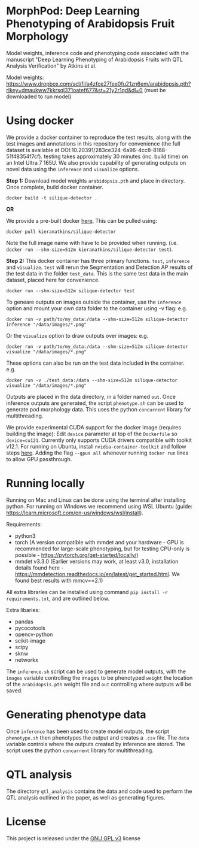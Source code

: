 # MorphPod: Deep Learning Phenotyping of Arabidopsis Fruit Morphology
Model weights, inference code and phenotyping code associated with the manuscript "Deep Learning Phenotyping of Arabidopsis Fruits with QTL Analysis Verification" by Atkins et al.

Model weights: https://www.dropbox.com/scl/fi/a4zfce27fee0fu21zn6em/arabidopsis.pth?rlkey=dmaukww7kkrsql371oatef677&st=21y2r1qd&dl=0 (must be downloaded to run model)

# Using docker
We provide a docker container to reproduce the test results, along with the test images and annotations in this repository for convenience (the full dataset is available at DOI:10.20391/283ce324-6a96-4cc8-8168-51f48354f7cf). testing takes approximately 30 minutes (inc. build time) on an Intel Ultra 7 165U. We also provide capability of generating outputs on novel data using the ``inference`` and ``visualize`` options. 

**Step 1:**
Download model weights ``arabidopsis.pth`` and place in directory. Once complete, build docker container.
```
docker build -t silique-detector .
```
**OR**

We provide a pre-built docker [here](https://hub.docker.com/repository/docker/kieranatkins/silique-detector/general]). This can be pulled using:
```
docker pull kieranatkins/silique-detector
```
Note the full image name with have to be provided when running. (i.e. ``docker run --shm-size=512m kieranatkins/silique-detector test``).

**Step 2:**
This docker container has three primary functions. ``test``, ``inference`` and ``visualize``. ``test`` will rerun the Segmentation and Detection AP results of the test data in the folder ``test_data``. This is the same test data in the main dataset, placed here for convenience.

```
docker run --shm-size=512m silique-detector test
```

To geneare outputs on images outside the container, use the ``inference`` option and mount your own data folder to the container using -v flag: e.g.
```
docker run -v path/to/my_data:/data --shm-size=512m silique-detector inference "/data/images/*.png"
```
Or the ``visualize`` option to draw outputs over images: e.g.
```
docker run -v path/to/my_data:/data --shm-size=512m silique-detector visualize "/data/images/*.png"
```
These options can also be run on the test data included in the container. e.g.
```
docker run -v ./test_data:/data --shm-size=512m silique-detector visualize "/data/images/*.png"
```
Outputs are placed in the data directory, in a folder named ``out``. Once inference outputs are generated, the script ``phenotype.sh`` can be used to generate pod morphology data. This uses the python ``concurrent`` library for multithreading. 

We provide experimental CUDA support for the docker image (requires building the image): Edit ``device`` parameter at top of the ``Dockerfile`` so ``device=cu121``. Currently only supports CUDA drivers compatible with toolkit v12.1. For running on Ubuntu, install ``nvidia-container-toolkit`` and follow steps [here](https://stackoverflow.com/questions/59691207/docker-build-with-nvidia-runtime). Adding the flag ``--gpus all`` whenever running ``docker run`` lines to allow GPU passthrough.

# Running locally
Running on Mac and Linux can be done using the terminal after installing python. For running on Windows we recommend using WSL Ubuntu (guide: https://learn.microsoft.com/en-us/windows/wsl/install).

Requirements:
  - python3
  - torch (A version compatible with mmdet and your hardware - GPU is recommended for large-scale phenotyping, but for testing CPU-only is possible - https://pytorch.org/get-started/locally/)
  - mmdet v3.3.0 (Earlier versions may work, at least v3.0, installation details found here - https://mmdetection.readthedocs.io/en/latest/get_started.html. We found best results with mmcv==2.1)

All extra libraries can be installed using command ``pip install -r requirements.txt``, and are outlined below.

Extra libaries:
  - pandas
  - pycocotools
  - opencv-python
  - scikit-image
  - scipy
  - sknw
  - networkx

The ``inference.sh`` script can be used to generate model outputs, with the ``images`` variable controlling the images to be phenotyped ``weight`` the location of the ``arabidopsis.pth`` weight file and ``out`` controlling where outputs will be saved.

# Generating phenotype data
Once ``inference`` has been used to create model outputs, the script ``phenotype.sh`` then phenotypes the output and creates a ``.csv`` file. The ``data`` variable controls where the outputs created by inference are stored. The script uses the python ``concurrent`` library for multithreading.

# QTL analysis
The directory ``qtl_analysis`` contains the data and code used to perform the QTL analysis outlined in the paper, as well as generating figures.

# License
This project is released under the [GNU GPL v3](https://choosealicense.com/licenses/gpl-3.0/) license
